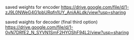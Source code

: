 
saved weights for encoder https://drive.google.com/file/d/1-zJ9L0NWeG4G1pbURqfn1UY_AniAALdk/view?usp=sharing

saved waights for decoder (final third option) https://drive.google.com/file/d/1-0vN7DRfE2_N_SYVN1SmF2HYOShF94L2/view?usp=sharing
